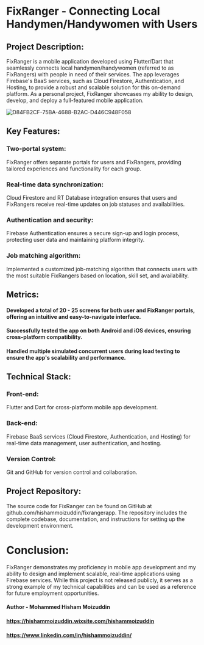 # FixRanger - Connecting Local Handymen/Handywomen with Users

##  Project Description:

FixRanger is a mobile application developed using Flutter/Dart that seamlessly connects local handymen/handywomen (referred to as FixRangers) with people in need of their services. The app leverages Firebase's BaaS services, such as Cloud Firestore, Authentication, and Hosting, to provide a robust and scalable solution for this on-demand platform. As a personal project, FixRanger showcases my ability to design, develop, and deploy a full-featured mobile application.

![D84FB2CF-75BA-4688-B2AC-D446C948F058](https://user-images.githubusercontent.com/78191578/230488132-07cf0aad-874a-41d5-ac74-0b5839cc798d.JPG)


## Key Features:

### Two-portal system: 
FixRanger offers separate portals for users and FixRangers, providing tailored experiences and functionality for each group.

### Real-time data synchronization: 
Cloud Firestore and RT Database integration ensures that users and FixRangers receive real-time updates on job statuses and availabilities.

### Authentication and security: 
Firebase Authentication ensures a secure sign-up and login process, protecting user data and maintaining platform integrity.

### Job matching algorithm: 
Implemented a customized job-matching algorithm that connects users with the most suitable FixRangers based on location, skill set, and availability.


## Metrics:

####  Developed a total of 20 - 25 screens for both user and FixRanger portals, offering an intuitive and easy-to-navigate interface.
####  Successfully tested the app on both Android and iOS devices, ensuring cross-platform compatibility.
####  Handled multiple simulated concurrent users during load testing to ensure the app's scalability and performance.


##  Technical Stack:

### Front-end: 
Flutter and Dart for cross-platform mobile app development.

### Back-end: 
Firebase BaaS services (Cloud Firestore, Authentication, and Hosting) for real-time data management, user authentication, and hosting.

### Version Control: 
Git and GitHub for version control and collaboration.


##  Project Repository:

The source code for FixRanger can be found on GitHub at github.com/hishammoizuddin/fixrangerapp. The repository includes the complete codebase, documentation, and instructions for setting up the development environment.


# Conclusion:

FixRanger demonstrates my proficiency in mobile app development and my ability to design and implement scalable, real-time applications using Firebase services. While this project is not released publicly, it serves as a strong example of my technical capabilities and can be used as a reference for future employment opportunities.

#### Author - Mohammed Hisham Moizuddin
#### https://hishammoizuddin.wixsite.com/hishammoizuddin
#### https://www.linkedin.com/in/hishammoizuddin/
